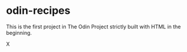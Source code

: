 # odin-recipes
This is the first project in The Odin Project strictly built with HTML in the beginning.

X
